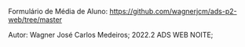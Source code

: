 Formulário de Média de Aluno:
  https://github.com/wagnerjcm/ads-p2-web/tree/master

Autor: Wagner José Carlos Medeiros;
2022.2 ADS WEB NOITE;
